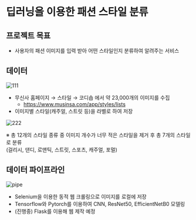 # 딥러닝을 이용한 패션 스타일 분류

## 프로젝트 목표
* 사용자의 패션 이미지를 입력 받아 어떤 스타일인지 분류하여 알려주는 서비스

## 데이터
![111](https://user-images.githubusercontent.com/86766081/175889300-bf295912-107c-443c-99e8-e3c95ce11ed8.png)
* 무신사 홈페이지 → 스타일 → 코디숍 에서 약 23,000개의 이미지를 수집
    * https://www.musinsa.com/app/styles/lists
* 이미지별 스타일(캐주얼, 스트릿 등)을 라벨로 하여 저장

![222](https://user-images.githubusercontent.com/86766081/175889933-3436a6ad-0eee-46ef-9c25-a53d00c05452.png)

※ 총 12개의 스타일 종류 중 이미지 개수가 너무 적은 스타일을 제거 후 총 7개의 스타일로 분류  
(걸리시, 댄디, 로맨틱, 스트릿, 스포츠, 캐주얼, 포멀)

## 데이터 파이프라인
![pipe](https://user-images.githubusercontent.com/86766081/176106803-f7f6bc3b-54a6-449e-8972-af651dc0a5e4.png)


* Selenium을 이용한 동적 웹 크롤링으로 이미지를 로컬에 저장
* Tensorflow와 Pytorch를 이용하여 CNN, ResNet50, EfficientNetB0 모델링
* (진행중) Flask를 이용해 웹 제작 예정

